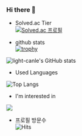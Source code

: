 ### Hi there 👋

- Solved.ac Tier<br>
[![Solved.ac
프로필](http://mazassumnida.wtf/api/v2/generate_badge?boj=paulcody8812)](https://solved.ac/paulcody8812)

- github stats<br>
[![trophy](https://github-profile-trophy.vercel.app/?username=light-canle&theme=chalk&row=2&column=5)](https://github.com/ryo-ma/github-profile-trophy)

![light-canle's GitHub stats](https://github-readme-stats.vercel.app/api?username=light-canle&show_icons=true&theme=cobalt)

- Used Languages<br>

![Top Langs](https://github-readme-stats.vercel.app/api/top-langs/?username=light-canle&layout=compact)

- I'm interested in
<img src="https://img.shields.io/badge/unity-ffffff?style=flat-square&logo=Unity&logoColor=white"/>

- 프로필 방문수<br>
![Hits](https://hits.seeyoufarm.com/api/count/incr/badge.svg?url=https%3A%2F%2Fgithub.com%2Flight-canle&count_bg=%2379C83D&title_bg=%23555555&icon=&icon_color=%23E7E7E7&title=%ED%94%84%EB%A1%9C%ED%95%84+%EB%B0%A9%EB%AC%B8+%EC%88%98&edge_flat=false)  
<!--
**light-canle/light-canle** is a ✨ _special_ ✨ repository because its `README.md` (this file) appears on your GitHub profile.

Here are some ideas to get you started:

- 🔭 I’m currently working on ...
- 🌱 I’m currently learning ...
- 👯 I’m looking to collaborate on ...
- 🤔 I’m looking for help with ...
- 💬 Ask me about ...
- 📫 How to reach me: ...
- 😄 Pronouns: ...
- ⚡ Fun fact: ...
-->
